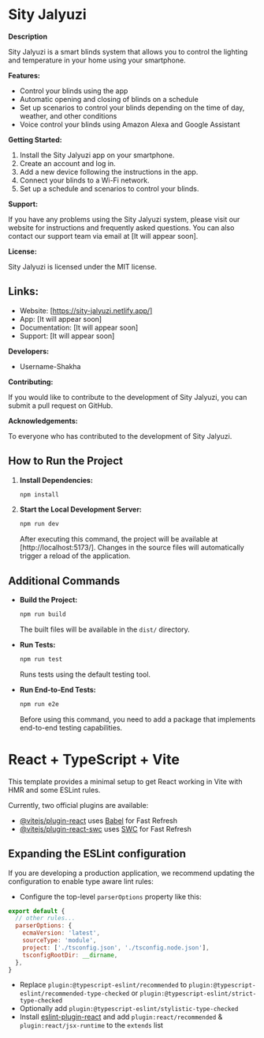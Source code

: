 # Sity Jalyuzi

**Description**

Sity Jalyuzi is a smart blinds system that allows you to control the lighting and temperature in your home using your smartphone.

**Features:**

- Control your blinds using the app
- Automatic opening and closing of blinds on a schedule
- Set up scenarios to control your blinds depending on the time of day, weather, and other conditions
- Voice control your blinds using Amazon Alexa and Google Assistant

**Getting Started:**

1. Install the Sity Jalyuzi app on your smartphone.
2. Create an account and log in.
3. Add a new device following the instructions in the app.
4. Connect your blinds to a Wi-Fi network.
5. Set up a schedule and scenarios to control your blinds.

**Support:**

If you have any problems using the Sity Jalyuzi system, please visit our website for instructions and frequently asked questions.
You can also contact our support team via email at [It will appear soon].

**License:**

Sity Jalyuzi is licensed under the MIT license.

## Links:

- Website: [https://sity-jalyuzi.netlify.app/]
- App: [It will appear soon]
- Documentation: [It will appear soon]
- Support: [It will appear soon]

**Developers:**

- Username-Shakha

**Contributing:**

If you would like to contribute to the development of Sity Jalyuzi, you can submit a pull request on GitHub.

**Acknowledgements:**

To everyone who has contributed to the development of Sity Jalyuzi.

## How to Run the Project

1. **Install Dependencies:**

    ```bash
    npm install
    ```

2. **Start the Local Development Server:**

    ```bash
    npm run dev
    ```

   After executing this command, the project will be available at [http://localhost:5173/]. Changes in the source files will automatically trigger a reload of the application.

## Additional Commands

- **Build the Project:**

    ```bash
    npm run build
    ```

    The built files will be available in the `dist/` directory.

- **Run Tests:**

    ```bash
    npm run test
    ```

    Runs tests using the default testing tool.

- **Run End-to-End Tests:**

    ```bash
    npm run e2e
    ```

    Before using this command, you need to add a package that implements end-to-end testing capabilities.


# React + TypeScript + Vite

This template provides a minimal setup to get React working in Vite with HMR and some ESLint rules.

Currently, two official plugins are available:

- [@vitejs/plugin-react](https://github.com/vitejs/vite-plugin-react/blob/main/packages/plugin-react/README.md) uses [Babel](https://babeljs.io/) for Fast Refresh
- [@vitejs/plugin-react-swc](https://github.com/vitejs/vite-plugin-react-swc) uses [SWC](https://swc.rs/) for Fast Refresh

## Expanding the ESLint configuration

If you are developing a production application, we recommend updating the configuration to enable type aware lint rules:

- Configure the top-level `parserOptions` property like this:

```js
export default {
  // other rules...
  parserOptions: {
    ecmaVersion: 'latest',
    sourceType: 'module',
    project: ['./tsconfig.json', './tsconfig.node.json'],
    tsconfigRootDir: __dirname,
  },
}
```

- Replace `plugin:@typescript-eslint/recommended` to `plugin:@typescript-eslint/recommended-type-checked` or `plugin:@typescript-eslint/strict-type-checked`
- Optionally add `plugin:@typescript-eslint/stylistic-type-checked`
- Install [eslint-plugin-react](https://github.com/jsx-eslint/eslint-plugin-react) and add `plugin:react/recommended` & `plugin:react/jsx-runtime` to the `extends` list
